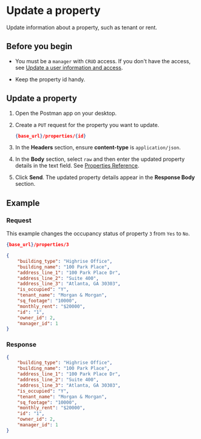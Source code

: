 # Update a property

Update information about a property, such as tenant or rent.

## Before you begin

* You must be a `manager` with `CRUD` access. If you don't have the access, see [Update a user information and access](/docs/update-user.md).

* Keep the property id handy.

## Update a property

1. Open the Postman app on your desktop.

2. Create a `PUT` request for the property you want to update.

    ```json
    {base_url}/properties/{id}
    ```

3. In the **Headers** section, ensure **content-type** is `application/json`.

4. In the **Body** section, select `raw` and then enter the updated property details in the text field. See [Properties Reference](/docs/properties.md).
5. Click **Send**. The updated property details appear in the **Response Body** section.

## Example

### Request

This example changes the occupancy status of property `3` from `Yes` to `No`.

```json
{base_url}/properties/3
```

```json
{
    "building_type": "Highrise Office",
    "building_name": "100 Park Place",
    "address_line_1": "100 Park Place Dr",
    "address_line_2": "Suite 400",
    "address_line_3": "Atlanta, GA 30303",
    "is_occupied": "Y",
    "tenant_name": "Morgan & Morgan",
    "sq_footage": "10000",
    "monthly_rent": "$20000",
    "id": "1",
    "owner_id": 2,
    "manager_id": 1
}
```

### Response

```json
{
    "building_type": "Highrise Office",
    "building_name": "100 Park Place",
    "address_line_1": "100 Park Place Dr",
    "address_line_2": "Suite 400",
    "address_line_3": "Atlanta, GA 30303",
    "is_occupied": "Y",
    "tenant_name": "Morgan & Morgan",
    "sq_footage": "10000",
    "monthly_rent": "$20000",
    "id": "1",
    "owner_id": 2,
    "manager_id": 1
}
```
